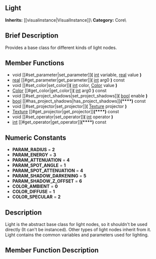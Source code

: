 ##  Light  
**Inherits:** [[visualinstance|VisualInstance]]\\
**Category:** Core\\
##  Brief Description  
Provides a base class for different kinds of light nodes.
##  Member Functions 
  * void [[#set_parameter|set_parameter]]**(** [int](class_int) variable, [real](class_real) value **)**
  * [real](class_real) [[#get_parameter|get_parameter]]**(** [int](class_int) arg0 **)** const
  * void [[#set_color|set_color]]**(** [int](class_int) color, [Color](class_color) value **)**
  * [Color](class_color) [[#get_color|get_color]]**(** [int](class_int) arg0 **)** const
  * void [[#set_project_shadows|set_project_shadows]]**(** [bool](class_bool) enable **)**
  * [bool](class_bool) [[#has_project_shadows|has_project_shadows]]**(****)** const
  * void [[#set_projector|set_projector]]**(** [Texture](class_texture) projector **)**
  * [Texture](class_texture) [[#get_projector|get_projector]]**(****)** const
  * void [[#set_operator|set_operator]]**(** [int](class_int) operator **)**
  * [int](class_int) [[#get_operator|get_operator]]**(****)** const
##  Numeric Constants  
  * **PARAM_RADIUS** = **2**
  * **PARAM_ENERGY** = **3**
  * **PARAM_ATTENUATION** = **4**
  * **PARAM_SPOT_ANGLE** = **1**
  * **PARAM_SPOT_ATTENUATION** = **4**
  * **PARAM_SHADOW_DARKENING** = **5**
  * **PARAM_SHADOW_Z_OFFSET** = **6**
  * **COLOR_AMBIENT** = **0**
  * **COLOR_DIFFUSE** = **1**
  * **COLOR_SPECULAR** = **2**
##  Description  
Light is the abstract base class for light nodes, so it shouldn't be used directly (It can't be instanced). Other types of light nodes inherit from it. Light contains the common variables and parameters used for lighting.
##  Member Function Description  
